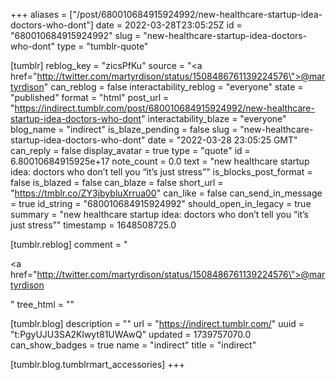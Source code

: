 +++
aliases = ["/post/680010684915924992/new-healthcare-startup-idea-doctors-who-dont"]
date = 2022-03-28T23:05:25Z
id = "680010684915924992"
slug = "new-healthcare-startup-idea-doctors-who-dont"
type = "tumblr-quote"

[tumblr]
reblog_key = "zicsPfKu"
source = "<a href=\"http://twitter.com/martyrdison/status/1508486761139224576\">@martyrdison</a>"
can_reblog = false
interactability_reblog = "everyone"
state = "published"
format = "html"
post_url = "https://indirect.tumblr.com/post/680010684915924992/new-healthcare-startup-idea-doctors-who-dont"
interactability_blaze = "everyone"
blog_name = "indirect"
is_blaze_pending = false
slug = "new-healthcare-startup-idea-doctors-who-dont"
date = "2022-03-28 23:05:25 GMT"
can_reply = false
display_avatar = true
type = "quote"
id = 6.80010684915925e+17
note_count = 0.0
text = "new healthcare startup idea: doctors who don’t tell you &ldquo;it’s just stress&rdquo;"
is_blocks_post_format = false
is_blazed = false
can_blaze = false
short_url = "https://tmblr.co/ZY3jbybluXrrua00"
can_like = false
can_send_in_message = true
id_string = "680010684915924992"
should_open_in_legacy = true
summary = "new healthcare startup idea: doctors who don’t tell you “it’s just stress”"
timestamp = 1648508725.0

[tumblr.reblog]
comment = "<p><a href=\"http://twitter.com/martyrdison/status/1508486761139224576\">@martyrdison</a></p>"
tree_html = ""

[tumblr.blog]
description = ""
url = "https://indirect.tumblr.com/"
uuid = "t:PgyUJU3SA2Klwyt81UWAwQ"
updated = 1739757070.0
can_show_badges = true
name = "indirect"
title = "indirect"

[tumblr.blog.tumblrmart_accessories]
+++

